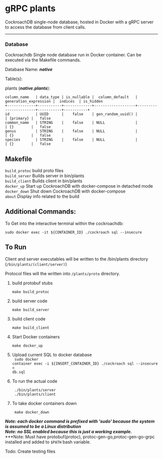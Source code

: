 # gRPC plants

CockroachDB single-node database, hosted in Docker with a gRPC server to access the database from client calls.

---

### Database

Cockroachdb Single node database run in Docker container. Can be executed via the Makefile commands.

Database Name: ***native***

Table(s):

plants (***native.plants***):
```
column_name   | data_type | is_nullable |  column_default   | generation_expression |  indices  | is_hidden
+-------------+-----------+-------------+-------------------+-----------------------+-----------+-----------+
id            | UUID      |    false    | gen_random_uuid() |                       | {primary} |   false    
common_name   | STRING    |    false    | NULL              |                       | {}        |   false   
genus         | STRING    |    false    | NULL              |                       | {}        |   false    
species       | STRING    |    false    | NULL              |                       | {}        |   false    
```

## Makefile

<code>build_protoc</code>      build proto files<br/>
<code>build_server</code>      Builds server in bin/plants<br/>
<code>build_client</code>      Builds client in bin/plants<br/>
<code>docker_up</code>         Start up CockroachDB with docker-compose in detached mode<br/>
<code>docker_down</code>       Shut down CockroachDB with docker-compose<br/>
<code>about</code>             Display info related to the build<br/>

## Additional Commands:

To Get into the interactive terminal within the cockroachdb:

`sudo docker exec -it ${CONTAINER_ID} ./cockroach sql --insecure`

## To Run

Client and server executables will be written to the /bin/plants directory (<code>/bin/plants/(client/server)</code>)

Protocol files will the written into <code>/plants/proto</code> directory.

1) build protobuf stubs

    <code>make build_protoc</code>

2) build server code

    <code>make build_server</code>

3) build client code

    <code>make build_client</code>

4) Start Docker containers &nbsp;

    <code>make docker_up</code>

5) Upload current SQL to docker database<br/>
      <code> sudo docker container exec -i ${INSERT_CONTAINER_ID}  ./cockroach sql --insecure < db.sql </code>

6) To run the actual code

    <code> ./bin/plants/server </code><br>
    <code> ./bin/plants/client </code>

7) To take docker containers down
    
    <code> make docker_down </code>

***Note: each docker command is prefixed with 'sudo' because the system is assumed to be a Linux distribution*** <br/>
***Note: no SSL enabled because this is just a working example.***<br/>
***Note: Must have protobuf(protoc), protoc-gen-go,protoc-gen-go-grpc installed and added to `$PATH` bash variable.


Todo:
Create testing files
